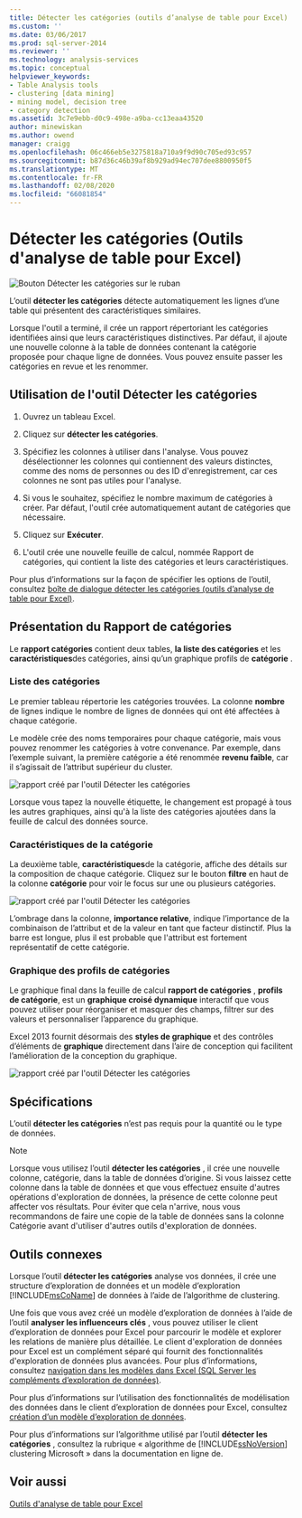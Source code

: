 ```yaml
---
title: Détecter les catégories (outils d’analyse de table pour Excel) | Microsoft Docs
ms.custom: ''
ms.date: 03/06/2017
ms.prod: sql-server-2014
ms.reviewer: ''
ms.technology: analysis-services
ms.topic: conceptual
helpviewer_keywords:
- Table Analysis tools
- clustering [data mining]
- mining model, decision tree
- category detection
ms.assetid: 3c7e9ebb-d0c9-498e-a9ba-cc13eaa43520
author: minewiskan
ms.author: owend
manager: craigg
ms.openlocfilehash: 06c466eb5e3275818a710a9f9d90c705ed93c957
ms.sourcegitcommit: b87d36c46b39af8b929ad94ec707dee8800950f5
ms.translationtype: MT
ms.contentlocale: fr-FR
ms.lasthandoff: 02/08/2020
ms.locfileid: "66081854"
---
```

# <a name="detect-categories-table-analysis-tools-for-excel"></a>Détecter les catégories (Outils d'analyse de table pour Excel)
  ![Bouton Détecter les catégories sur le ruban](media/tat-detectcat.gif "Bouton Détecter les catégories sur le ruban")  
  
 L’outil **détecter les catégories** détecte automatiquement les lignes d’une table qui présentent des caractéristiques similaires.  
  
 Lorsque l'outil a terminé, il crée un rapport répertoriant les catégories identifiées ainsi que leurs caractéristiques distinctives. Par défaut, il ajoute une nouvelle colonne à la table de données contenant la catégorie proposée pour chaque ligne de données. Vous pouvez ensuite passer les catégories en revue et les renommer.  
  
## <a name="using-the-detect-categories-tool"></a>Utilisation de l'outil Détecter les catégories  
  
1.  Ouvrez un tableau Excel.  
  
2.  Cliquez sur **détecter les catégories**.  
  
3.  Spécifiez les colonnes à utiliser dans l'analyse. Vous pouvez désélectionner les colonnes qui contiennent des valeurs distinctes, comme des noms de personnes ou des ID d'enregistrement, car ces colonnes ne sont pas utiles pour l'analyse.  
  
4.  Si vous le souhaitez, spécifiez le nombre maximum de catégories à créer. Par défaut, l'outil crée automatiquement autant de catégories que nécessaire.  
  
5.  Cliquez sur **Exécuter**.  
  
6.  L'outil crée une nouvelle feuille de calcul, nommée Rapport de catégories, qui contient la liste des catégories et leurs caractéristiques.  
  
 Pour plus d’informations sur la façon de spécifier les options de l’outil, consultez [boîte de dialogue détecter les catégories (outils d’analyse de table pour Excel)](detect-categories-table-analysis-tools-for-excel.md).  
  
## <a name="understanding-the-categories-report"></a>Présentation du Rapport de catégories  
 Le **rapport catégories** contient deux tables, **la liste des catégories** et les **caractéristiques**des catégories, ainsi qu’un graphique profils de **catégorie** .  
  
### <a name="category-list"></a>Liste des catégories  
 Le premier tableau répertorie les catégories trouvées. La colonne **nombre** de lignes indique le nombre de lignes de données qui ont été affectées à chaque catégorie.  
  
 Le modèle crée des noms temporaires pour chaque catégorie, mais vous pouvez renommer les catégories à votre convenance. Par exemple, dans l’exemple suivant, la première catégorie a été renommée **revenu faible**, car il s’agissait de l’attribut supérieur du cluster.  
  
 ![rapport créé par l'outil Détecter les catégories](media/dm13-tat-detectcat-report1.gif "rapport créé par l'outil Détecter les catégories")  
  
 Lorsque vous tapez la nouvelle étiquette, le changement est propagé à tous les autres graphiques, ainsi qu'à la liste des catégories ajoutées dans la feuille de calcul des données source.  
  
### <a name="category-characteristics"></a>Caractéristiques de la catégorie  
 La deuxième table, **caractéristiques**de la catégorie, affiche des détails sur la composition de chaque catégorie. Cliquez sur le bouton **filtre** en haut de la colonne **catégorie** pour voir le focus sur une ou plusieurs catégories.  
  
 ![rapport créé par l'outil Détecter les catégories](media/dm13-tat-detectcat-report2.gif "rapport créé par l'outil Détecter les catégories")  
  
 L’ombrage dans la colonne, **importance relative**, indique l’importance de la combinaison de l’attribut et de la valeur en tant que facteur distinctif. Plus la barre est longue, plus il est probable que l'attribut est fortement représentatif de cette catégorie.  
  
### <a name="categories-profile-chart"></a>Graphique des profils de catégories  
 Le graphique final dans la feuille de calcul **rapport de catégories** , **profils de catégorie**, est un **graphique croisé dynamique** interactif que vous pouvez utiliser pour réorganiser et masquer des champs, filtrer sur des valeurs et personnaliser l’apparence du graphique.  
  
 Excel 2013 fournit désormais des **styles de graphique** et des contrôles d’éléments de **graphique** directement dans l’aire de conception qui facilitent l’amélioration de la conception du graphique.  
  
 ![rapport créé par l'outil Détecter les catégories](media/dm13-tat-detectcat-report3.gif "rapport créé par l'outil Détecter les catégories")  
  
## <a name="requirements"></a>Spécifications  
 L’outil **détecter les catégories** n’est pas requis pour la quantité ou le type de données.  
  
> [!NOTE]  
>  Lorsque vous utilisez l’outil **détecter les catégories** , il crée une nouvelle colonne, catégorie, dans la table de données d’origine. Si vous laissez cette colonne dans la table de données et que vous effectuez ensuite d'autres opérations d'exploration de données, la présence de cette colonne peut affecter vos résultats. Pour éviter que cela n'arrive, nous vous recommandons de faire une copie de la table de données sans la colonne Catégorie avant d'utiliser d'autres outils d'exploration de données.  
  
## <a name="related-tools"></a>Outils connexes  
 Lorsque l’outil **détecter les catégories** analyse vos données, il crée une structure d’exploration de données et un modèle d’exploration [!INCLUDE[msCoName](../includes/msconame-md.md)] de données à l’aide de l’algorithme de clustering.  
  
 Une fois que vous avez créé un modèle d’exploration de données à l’aide de l’outil **analyser les influenceurs clés** , vous pouvez utiliser le client d’exploration de données pour Excel pour parcourir le modèle et explorer les relations de manière plus détaillée. Le client d'exploration de données pour Excel est un complément séparé qui fournit des fonctionnalités d'exploration de données plus avancées. Pour plus d’informations, consultez [navigation dans les modèles dans Excel &#40;SQL Server les compléments d’exploration de données&#41;](browsing-models-in-excel-sql-server-data-mining-add-ins.md).  
  
 Pour plus d’informations sur l’utilisation des fonctionnalités de modélisation des données dans le client d’exploration de données pour Excel, consultez [création d’un modèle d’exploration de données](creating-a-data-mining-model.md).  
  
 Pour plus d’informations sur l’algorithme utilisé par l’outil **détecter les catégories** , consultez la rubrique « algorithme de [!INCLUDE[ssNoVersion](../includes/ssnoversion-md.md)] clustering Microsoft » dans la documentation en ligne de.  
  
## <a name="see-also"></a>Voir aussi  
 [Outils d'analyse de table pour Excel](table-analysis-tools-for-excel.md)  
  
  
